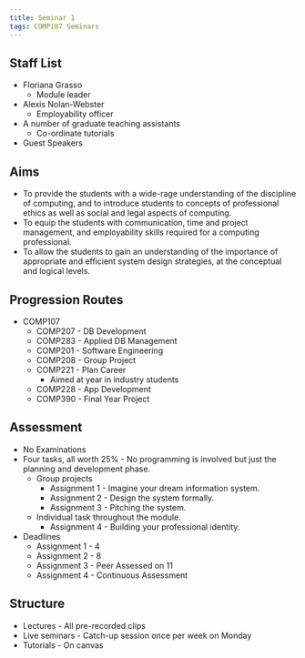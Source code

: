 ```yaml
---
title: Seminar 1
tags: COMP107 Seminars
---
```

## Staff List
* Floriana Grasso
	* Module leader
* Alexis Nolan-Webster
	* Employability officer
* A number of graduate teaching assistants
	* Co-ordinate tutorials
* Guest Speakers

## Aims
* To provide the students with a wide-rage understanding of the discipline of computing, and to introduce students to concepts of professional ethics as well as social and legal aspects of computing.
* To equip the students with communication, time and project management, and employability skills required for a computing professional.
* To allow the students to gain an understanding of the importance of appropriate and efficient system design strategies, at the conceptual and logical levels.

## Progression Routes
* COMP107
	* COMP207 - DB Development
	* COMP283 - Applied DB Management
	* COMP201 - Software Engineering
	* COMP208 - Group Project
	* COMP221 - Plan Career
		* Aimed at year in industry students
	* COMP228 - App Development
	* COMP390 - Final Year Project

## Assessment
* No Examinations
* Four tasks, all worth 25% - No programming is involved but just the planning and development phase.
	* Group projects
		* Assignment 1 - Imagine your dream information system.
		* Assignment 2 - Design the system formally.
		* Assignment 3 - Pitching the system.
	* Individual task throughout the module.
		* Assignment 4 - Building your professional identity.
* Deadlines
	* Assignment 1 - 4
	* Assignment 2 - 8
	* Assignment 3 - Peer Assessed on 11
	* Assignment 4 - Continuous Assessment
	
## Structure
* Lectures - All pre-recorded clips
* Live seminars - Catch-up session once per week on Monday
* Tutorials - On canvas